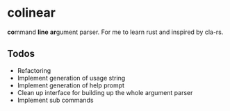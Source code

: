 # colinear
**co**mmand **line** **ar**gument parser. For me to learn rust and inspired by cla-rs.

## Todos
- Refactoring
- Implement generation of usage string
- Implement generation of help prompt
- Clean up interface for building up the whole argument parser
- Implement sub commands
